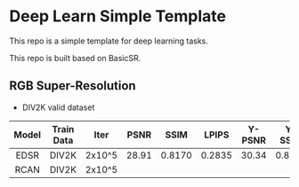 # Deep Learn Simple Template

This repo is a simple template for deep learning tasks. 

This repo is built based on BasicSR.

## RGB Super-Resolution


* DIV2K valid dataset

|Model|Train Data|Iter|PSNR|SSIM|LPIPS|Y-PSNR|Y-SSIM|
|:---:|:---:|:---:|:---:|:---:|:---:|:---:|:---:|
|EDSR|DIV2K|2x10^5|28.91|0.8170|0.2835|30.34|0.8351|
|RCAN|DIV2K|2x10^5||